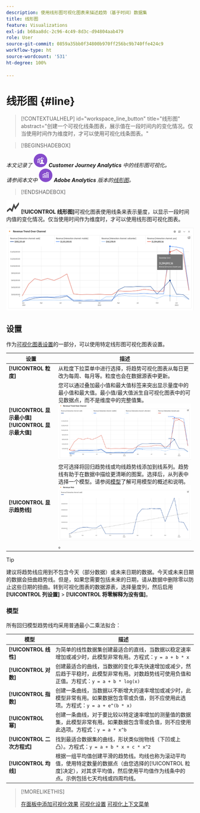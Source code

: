 ```yaml
---
description: 使用线形图可视化图表来描述趋势（基于时间）数据集
title: 线形图
feature: Visualizations
exl-id: b68aa8dc-2c96-4c49-8d3c-d94804aab479
role: User
source-git-commit: 0859a35bb0f34800b970ff256bc9b740ffe424c9
workflow-type: ht
source-wordcount: '531'
ht-degree: 100%

---
```


# 线形图 {#line}

<!-- markdownlint-disable MD034 -->

>[!CONTEXTUALHELP]
>id="workspace_line_button"
>title="线形图"
>abstract="创建一个可视化线条图表，展示值在一段时间内的变化情况。仅当使用时间作为维度时，才可以使用可视化线条图表。"

<!-- markdownlint-enable MD034 -->


>[!BEGINSHADEBOX]

_本文记录了_ ![CustomerJourneyAnalytics](/help/assets/icons/CustomerJourneyAnalytics.svg) _**Customer Journey Analytics** 中的线形图可视化。_<br/>_请参阅本文中_ ![AdobeAnalytics](/help/assets/icons/AdobeAnalytics.svg) _**Adobe Analytics** 版本的[线形图](https://experienceleague.adobe.com/zh-hans/docs/analytics/analyze/analysis-workspace/visualizations/line)。_

>[!ENDSHADEBOX]


![GraphTrend](/help/assets/icons/GraphTrend.svg) **[!UICONTROL 线形图]**&#x200B;可视化图表使用线条来表示量度，以显示一段时间内值的变化情况。仅当使用时间作为维度时，才可以使用线形图可视化图表。

![线形图可视化图表](assets/line-viz.png)


## 设置

作为[可视化图表设置](freeform-analysis-visualizations.md#settings)的一部分，可以使用特定线形图可视化图表设置。

| 设置 | 描述 |
|---|---|
| **[!UICONTROL 粒度]** | 从粒度下拉菜单中进行选择，将趋势可视化图表从每日更改为每周、每月等。粒度也会在数据源表中更新。 |
| **[!UICONTROL 显示最小值]** <br/>**[!UICONTROL 显示最大值&#x200B;]** | 您可以通过叠加最小值和最大值标签来突出显示量度中的最小值和最大值。最小值/最大值派生自可视化图表中的可见数据点，而不是维度中的完整值集。<br/>![带有最小值和最大值标签的叠加。](assets/min-max-labels.png) |
| **[!UICONTROL 显示趋势线]** | 您可选择将回归趋势线或均线趋势线添加到线系列。趋势线有助于在数据中描绘更清晰的图案。选择后，从列表中选择一个模型。请参阅[模型](#models)了解可用模型的概述和说明。<br/>![线性趋势线](assets/show-linear-trendline.png)。 |

>[!TIP]
>
>建议将趋势线应用到不包含今天（部分数据）或未来日期的数据。今天或未来日期的数据会扭曲趋势线。但是，如果您需要包括未来的日期，请从数据中删除零以防止这些日期的扭曲。转到可视化图表的数据源表，选择量度列，然后启用&#x200B;**[!UICONTROL 列设置]** > **[!UICONTROL 将零解释为没有值]**。



### 模型

所有回归模型趋势线均采用普通最小二乘法拟合：

| 模型 | 描述 |
| --- | --- |
| **[!UICONTROL 线性]** | 为简单的线性数据集创建最适合的直线，当数据以稳定速率增加或减少时，此模型非常有用。方程式：`y = a + b * x` |
| **[!UICONTROL 对数]** | 创建最适合的曲线，当数据的变化率先快速增加或减少，然后趋于平稳时，此模型非常有用。对数趋势线可使用负值和正值。方程式：`y = a + b * log(x)` |
| **[!UICONTROL 指数]** | 创建一条曲线，当数据以不断增大的速率增加或减少时，此模型非常有用。如果数据包含零或负值，则不应使用此选项。方程式：`y = a + e^(b * x)` |
| **[!UICONTROL 幂]** | 创建一条曲线，对于要比较以特定速率增加的测量值的数据集，此模型非常有用。如果数据包含零或负值，则不应使用此选项。方程式：`y = a * x^b` |
| **[!UICONTROL 二次方程式]** | 找到最适合数据集的曲线，形状类似抛物线（下凹或上凸）。方程式：`y = a + b * x + c * x^2` |
| **[!UICONTROL 均线]** | 根据一组平均值创建平滑的趋势线。均线也称为滚动平均值，使用特定数量的数据点（由您选择的[!UICONTROL 粒度]决定），对其求平均值，然后使用平均值作为线条中的点。示例包括七天均线或四周均线。 |

>[!MORELIKETHIS]
>
>[在面板中添加可视化效果](/help/analysis-workspace/visualizations/freeform-analysis-visualizations.md#add-visualizations-to-a-panel)
>[可视化设置](/help/analysis-workspace/visualizations/freeform-analysis-visualizations.md#settings)
>[可视化上下文菜单](/help/analysis-workspace/visualizations/freeform-analysis-visualizations.md#context-menu)
>


